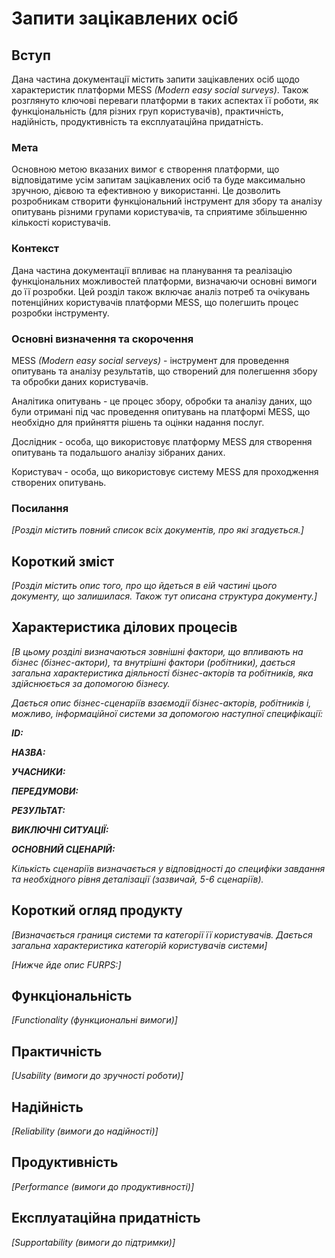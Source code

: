 # Запити зацікавлених осіб

## Вступ

Дана частина документації містить запити зацікавлених осіб щодо характеристик платформи MESS *(Modern easy social surveys)*. Також розглянуто ключові переваги платформи в таких аспектах її роботи, як функціональність (для різних груп користувачів), практичність, надійність, продуктивність та експлуатаційна придатність.

### Мета 

Основною метою вказаних вимог є створення платформи, що відповідатиме усім запитам зацікавлених осіб та буде максимально зручною, дієвою та ефективною у використанні. Це дозволить розробникам створити функціональний інструмент для збору та аналізу опитувань різними групами користувачів, та сприятиме збільшенню кількості користувачів.

### Контекст

Дана частина документації впливає на планування та реалізацію функціональних можливостей платформи, визначаючи основні вимоги до її розробки. 
Цей розділ також включає аналіз потреб та очікувань потенційних користувачів платформи MESS, що полегшить процес розробки інструменту.

### Основні визначення та скорочення

MESS *(Modern easy social serveys)* - інструмент для проведення опитувань та аналізу результатів, що створений для полегшення збору та обробки даних користувачів.

Аналітика опитувань - це процес збору, обробки та аналізу даних, що були отримані під час проведення опитувань на платформі MESS, що необхідно для прийняття рішень та оцінки надання послуг.

Дослідник - особа, що використовує платформу MESS для створення опитувань та подальшого аналізу зібраних даних.

Користувач - особа, що використовує систему MESS для проходження створених опитувань.

### Посилання

*[Розділ містить повний список всіх документів, про які згадується.]*


## Короткий зміст

*[Розділ містить опис того, про що йдеться в еій частині цього документу, що залишилася. 
Також тут описана структура документу.]*

## Характеристика ділових процесів

*[В цьому розділі визначаються зовнішні фактори, що впливають на бізнес (бізнес-актори), 
та внутрішні фактори (робітники), дається загальна характеристика діяльності бізнес-акторів 
та робітників, яка здійснюється за допомогою бізнесу.*

*Дається опис бізнес-сценаріїв взаємодії бізнес-акторів, робітників і, можливо, інформаційної системи за допомогою наступної
специфікації:*

   
***ID:***
    
***НАЗВА:***
    
***УЧАСНИКИ:***

***ПЕРЕДУМОВИ:***

***РЕЗУЛЬТАТ:***

***ВИКЛЮЧНІ СИТУАЦІЇ:***

***ОСНОВНИЙ СЦЕНАРІЙ:***

*Кількість сценаріїв визначається у відповідності до специфіки завдання та необхідного 
рівня деталізації (зазвичай, 5-6 сценаріїв).*

## Короткий огляд продукту

*[Визначається границя системи та категорії її користувачів. Дається загальна характеристика категорій користувачів
системи]*

*[Нижче йде опис FURPS:]*


## Функціональність

*[Functionality (функциональні вимоги)]*

## Практичність

*[Usability (вимоги до зручності роботи)]*

## Надійність

*[Reliability (вимоги до надійності)]*

## Продуктивність

*[Performance (вимоги до продуктивності)]*

## Експлуатаційна придатність

*[Supportability (вимоги до підтримки)]*
